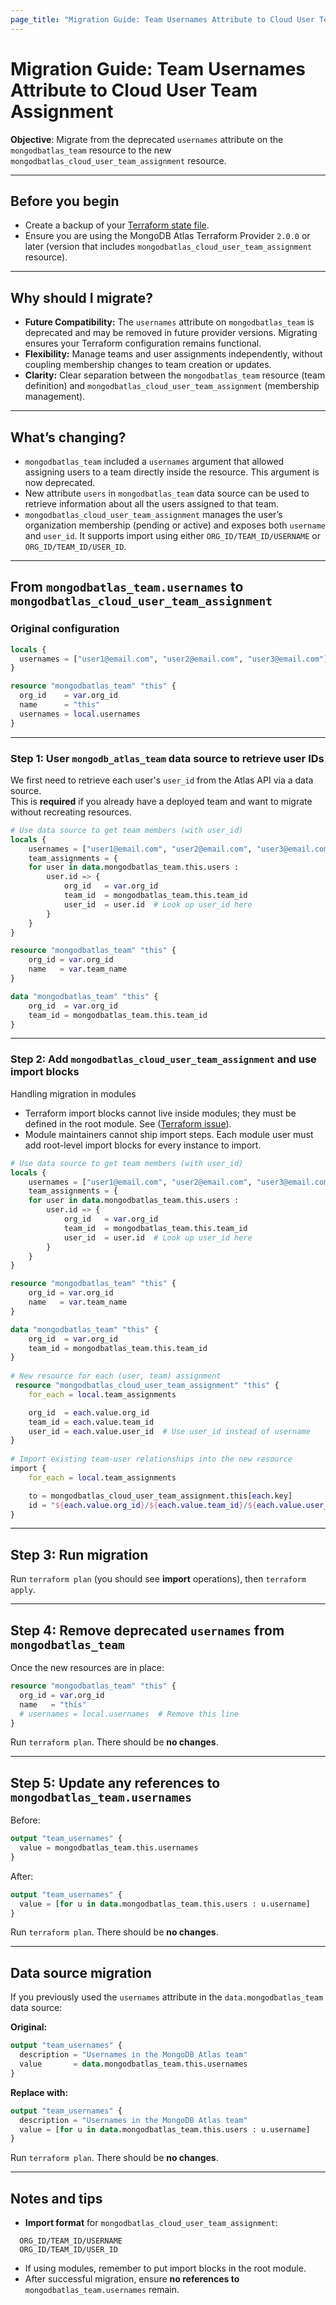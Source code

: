 ```yaml
---
page_title: "Migration Guide: Team Usernames Attribute to Cloud User Team Assignment"
---
```

  
# Migration Guide: Team Usernames Attribute to Cloud User Team Assignment
  
**Objective**: Migrate from the deprecated `usernames` attribute on the `mongodbatlas_team` resource to the new `mongodbatlas_cloud_user_team_assignment` resource.
  
---  
  
## Before you begin
  
- Create a backup of your [Terraform state file](https://developer.hashicorp.com/terraform/cli/commands/state).
- Ensure you are using the MongoDB Atlas Terraform Provider `2.0.0` or later (version that includes `mongodbatlas_cloud_user_team_assignment` resource).

---  

## Why should I migrate?

- **Future Compatibility:** The `usernames` attribute on `mongodbatlas_team` is deprecated and may be removed in future provider versions. Migrating ensures your Terraform configuration remains functional.
- **Flexibility:** Manage teams and user assignments independently, without coupling membership changes to team creation or updates.  
- **Clarity:** Clear separation between the `mongodbatlas_team` resource (team definition) and `mongodbatlas_cloud_user_team_assignment` (membership management).  

---  
  
## What’s changing?
  
- `mongodbatlas_team` included a `usernames` argument that allowed assigning users to a team directly inside the resource. This argument is now deprecated.
- New attribute `users` in `mongodbatlas_team` data source can be used to retrieve information about all the users assigned to that team.
- `mongodbatlas_cloud_user_team_assignment` manages the user’s organization membership (pending or active) and exposes both `username` and `user_id`. It supports import using either `ORG_ID/TEAM_ID/USERNAME` or `ORG_ID/TEAM_ID/USER_ID`.

---  
  
## From `mongodbatlas_team.usernames` to `mongodbatlas_cloud_user_team_assignment`
  
### Original configuration
  
```terraform
locals {
  usernames = ["user1@email.com", "user2@email.com", "user3@email.com"]
}

resource "mongodbatlas_team" "this" {  
  org_id    = var.org_id  
  name      = "this"
  usernames = local.usernames
} 
```  
  
---  
  
### Step 1: User `mongodb_atlas_team` data source to retrieve user IDs
  
We first need to retrieve each user's `user_id` from the Atlas API via a data source.  
This is **required** if you already have a deployed team and want to migrate without recreating resources.  
  
```terraform  
# Use data source to get team members (with user_id)  
locals {
    usernames = ["user1@email.com", "user2@email.com", "user3@email.com"]
    team_assignments = {      
    for user in data.mongodbatlas_team.this.users :      
        user.id => {      
            org_id   = var.org_id
            team_id  = mongodbatlas_team.this.team_id
            user_id  = user.id  # Look up user_id here
        }
    }
}

resource "mongodbatlas_team" "this" {  
    org_id = var.org_id  
    name   = var.team_name
} 

data "mongodbatlas_team" "this" {  
    org_id  = var.org_id  
    team_id = mongodbatlas_team.this.team_id  
} 
```

---  

### Step 2: Add `mongodbatlas_cloud_user_team_assignment`  and use import blocks

Handling migration in modules

- Terraform import blocks cannot live inside modules; they must be defined in the root module. See ([Terraform issue](https://github.com/hashicorp/terraform/issues/33474)).
- Module maintainers cannot ship import steps. Each module user must add root-level import blocks for every instance to import.

```terraform  
# Use data source to get team members (with user_id)  
locals {
    usernames = ["user1@email.com", "user2@email.com", "user3@email.com"]
    team_assignments = {
    for user in data.mongodbatlas_team.this.users :
        user.id => {
            org_id   = var.org_id
            team_id  = mongodbatlas_team.this.team_id
            user_id  = user.id  # Look up user_id here
        }
    }
}

resource "mongodbatlas_team" "this" {
    org_id = var.org_id
    name   = var.team_name
}

data "mongodbatlas_team" "this" {
    org_id  = var.org_id
    team_id = mongodbatlas_team.this.team_id
}
  
# New resource for each (user, team) assignment  
 resource "mongodbatlas_cloud_user_team_assignment" "this" {           
    for_each = local.team_assignments

    org_id  = each.value.org_id   
    team_id = each.value.team_id     
    user_id = each.value.user_id  # Use user_id instead of username  
}  
  
# Import existing team-user relationships into the new resource  
import {  
    for_each = local.team_assignments

    to = mongodbatlas_cloud_user_team_assignment.this[each.key] 
    id = "${each.value.org_id}/${each.value.team_id}/${each.value.user_id}" 
} 
```
  
---  
  
## Step 3: Run migration

Run `terraform plan` (you should see **import** operations), then `terraform apply`.
  
---  
  
## Step 4: Remove deprecated `usernames` from `mongodbatlas_team`  
  
Once the new resources are in place:  
  
```terraform  
resource "mongodbatlas_team" "this" {  
  org_id = var.org_id  
  name   = "this"  
  # usernames = local.usernames  # Remove this line
}  
```  
  
Run `terraform plan`. There should be **no changes**.  
  
---  
  
## Step 5: Update any references to `mongodbatlas_team.usernames`  
  
Before:  
  
```terraform  
output "team_usernames" {  
  value = mongodbatlas_team.this.usernames  
}  
```  
  
After:  
  
```terraform  
output "team_usernames" {  
  value = [for u in data.mongodbatlas_team.this.users : u.username]  
}  
```

Run `terraform plan`. There should be **no changes**.

---  

## Data source migration

If you previously used the `usernames` attribute in the `data.mongodbatlas_team` data source:  
  
**Original:**  

```terraform  
output "team_usernames" {  
  description = "Usernames in the MongoDB Atlas team"  
  value       = data.mongodbatlas_team.this.usernames  
}  
```
  
**Replace with:**  

```terraform  
output "team_usernames" { 
  description = "Usernames in the MongoDB Atlas team"  
  value = [for u in data.mongodbatlas_team.this.users : u.username]  
}  
```

Run `terraform plan`. There should be **no changes**.
  
---  
  
## Notes and tips

- **Import format** for `mongodbatlas_cloud_user_team_assignment`:

```
  ORG_ID/TEAM_ID/USERNAME
  ORG_ID/TEAM_ID/USER_ID
```

- If using modules, remember to put import blocks in the root module.
- After successful migration, ensure **no references to** `mongodbatlas_team.usernames` remain.
